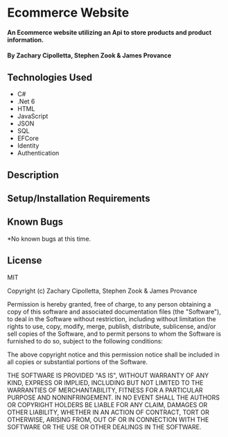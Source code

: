 # Ecommerce Website

#### An Ecommerce website utilizing an Api to store products and product information.

#### By Zachary Cipolletta, Stephen Zook & James Provance

## Technologies Used

* C#
* .Net 6
* HTML
* JavaScript
* JSON
* SQL
* EFCore
* Identity
* Authentication

## Description


## Setup/Installation Requirements

<!-- 1. Clone this repo.
2. Open your terminal (e.g., Terminal or GitBash) and navigate to this project's production directory named "ParksLookup".
3. Create a file named ['appsettings.json'] in the production directory (ParksLookup) and include a new database connection string. The string should be as follows:
{
  "ConnectionStrings": {
    "DefaultConnection": "Server=localhost;Port=3306[Or-Your-Desired-Port-Number];database=[DATABASE-NAME-HERE];uid=[YOUR-USERNAME-HERE];pwd=[YOUR-PASSWORD-HERE];",
  }
}
Create a database name, update username and password to match the username and password of your computer.
4. Enter 'dotnet ef database update' in the terminal inside the production directory (this will create the database schema in MySQL which the application will access later), enter 'dotnet run' or 'dotnet watch run' in the command line to start the project in development mode with a watcher (Optionally, you can run "dotnet build" to compile the app without running it). 
5. First you will need to register a user. Using Postman send a POST request to: http://localhost:5114/api/Account/regsiter. In the body of the request send:
  {
    "userName": "string",
    "password": "string"
  }
6. Once a user is registered they are able to login by sending a POST request to: http://localhost:5114/api/Account/login. In the body of the request send:
  {
    "userName": "string",
    "password": "string"
  }
7. Once you are logged in users can send POST requests to /api/Parks with the body:
  {  
    "type": "string", (type of park such as National or State)
    "location": "string", (State)
    "name": "string"
  }
8. Users are also able to send a GET request to /api/Parks to retrieve all parks in the database.
9. Users can send a GET request with a specific id to get a specific park: /api/Parks/{id}.
10. Users are able to update entries in the database by sending a PUT request to: /api/Parks{id} with the body:
  {  
    "parkId": {id},
    "type": "string",
    "location": "string",
    "name": "string"
  }
11. Users are also able to delete entries by sending a DELETE request to /ap/Parks/{id}.
12. Users are able to create reviews by sending a POST request to /api/Reviews with the body:
  {
    "parkId": 0,
    "title": "string",
    "description": "string",
    "userName": "string"
  }
13. Users are also able to see all reviews, edit and delete reviews by following the same convention for parks with with the appropriate body. -->


## Known Bugs
*No known bugs at this time.

## License
MIT

Copyright (c) Zachary Cipolletta, Stephen Zook & James Provance

Permission is hereby granted, free of charge, to any person obtaining a copy
of this software and associated documentation files (the "Software"), to deal
in the Software without restriction, including without limitation the rights
to use, copy, modify, merge, publish, distribute, sublicense, and/or sell
copies of the Software, and to permit persons to whom the Software is
furnished to do so, subject to the following conditions:

The above copyright notice and this permission notice shall be included in all
copies or substantial portions of the Software.

THE SOFTWARE IS PROVIDED "AS IS", WITHOUT WARRANTY OF ANY KIND, EXPRESS OR
IMPLIED, INCLUDING BUT NOT LIMITED TO THE WARRANTIES OF MERCHANTABILITY,
FITNESS FOR A PARTICULAR PURPOSE AND NONINFRINGEMENT. IN NO EVENT SHALL THE
AUTHORS OR COPYRIGHT HOLDERS BE LIABLE FOR ANY CLAIM, DAMAGES OR OTHER
LIABILITY, WHETHER IN AN ACTION OF CONTRACT, TORT OR OTHERWISE, ARISING FROM,
OUT OF OR IN CONNECTION WITH THE SOFTWARE OR THE USE OR OTHER DEALINGS IN THE
SOFTWARE.